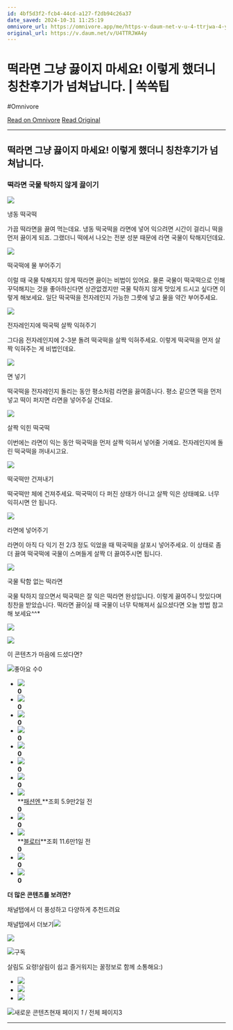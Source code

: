 ```yaml
---
id: 4bf5d3f2-fcb4-44cd-a127-f2db94c26a37
date_saved: 2024-10-31 11:25:19
omnivore_url: https://omnivore.app/me/https-v-daum-net-v-u-4-ttrjwa-4-y-192e0642c94
original_url: https://v.daum.net/v/U4TTRJWA4y
---
```


# 떡라면 그냥 끓이지 마세요! 이렇게 했더니 칭찬후기가 넘쳐납니다. | 쏙쏙팁
#Omnivore
 
[Read on Omnivore](https://omnivore.app/me/https-v-daum-net-v-u-4-ttrjwa-4-y-192e0642c94)
[Read Original](https://v.daum.net/v/U4TTRJWA4y)
 
---

## 떡라면 그냥 끓이지 마세요! 이렇게 했더니 칭찬후기가 넘쳐납니다.

### 떡라면 국물 탁하지 않게 끓이기

![](https://proxy-prod.omnivore-image-cache.app/658x0,smPhGvUQJrGKIg39LZAhTtIund69kRo26H7F72QKt1y4/https://img1.daumcdn.net/thumb/R658x0.q70/?fname=https://t1.daumcdn.net/news/202410/30/550663-ShIrHta/20241030070002681fxan.jpg)

 냉동 떡국떡

가끔 떡라면을 끓여 먹는데요. 냉동 떡국떡을 라면에 넣어 익으려면 시간이 걸리니 떡을 먼저 끓이게 되죠. 그랬더니 떡에서 나오는 전분 성분 때문에 라면 국물이 탁해지던데요.

![](https://proxy-prod.omnivore-image-cache.app/658x0,sIoA03y0nusdh9VizgJ_f32htW57NwaiwjouPhXzptIU/https://img1.daumcdn.net/thumb/R658x0.q70/?fname=https://t1.daumcdn.net/news/202410/30/550663-ShIrHta/20241030070002822lanx.jpg)

 떡국떡에 물 부어주기

이럴 때 국물 탁해지지 않게 떡라면 끓이는 비법이 있어요. 물론 국물이 떡국떡으로 인해 꾸덕해지는 것을 좋아하신다면 상관없겠지만 국물 탁하지 않게 맛있게 드시고 싶다면 이렇게 해보세요. 일단 떡국떡을 전자레인지 가능한 그릇에 넣고 물을 약간 부어주세요.

![](https://proxy-prod.omnivore-image-cache.app/658x0,sq6bZjzr6fVQdKzmBs3_wZiVutRVMj0RhQ0gXMVDct7Q/https://img3.daumcdn.net/thumb/R658x0.q70/?fname=https://t1.daumcdn.net/news/202410/30/550663-ShIrHta/20241030070003003oobh.jpg)

 전자레인지에 떡국떡 살짝 익혀주기

그다음 전자레인지에 2-3분 돌려 떡국떡을 살짝 익혀주세요. 이렇게 떡국떡을 먼저 살짝 익혀주는 게 비법인데요.

![](https://proxy-prod.omnivore-image-cache.app/658x0,six2HfnpLbOkABQUnc5Gep_1-auKwEtTXkFpQqgoZkek/https://img3.daumcdn.net/thumb/R658x0.q70/?fname=https://t1.daumcdn.net/news/202410/30/550663-ShIrHta/20241030070003715vtii.jpg)

 면 넣기

떡국떡을 전자레인지 돌리는 동안 평소처럼 라면을 끓여줍니다. 평소 같으면 떡을 먼저 넣고 떡이 퍼지면 라면을 넣어주실 건데요.

![](https://proxy-prod.omnivore-image-cache.app/658x0,s27Ty4jpPMO3_LqkGm1WZ-AFyAMFB1yIwvppUejqFSpA/https://img3.daumcdn.net/thumb/R658x0.q70/?fname=https://t1.daumcdn.net/news/202410/30/550663-ShIrHta/20241030070004462dnca.jpg)

 살짝 익힌 떡국떡

이번에는 라면이 익는 동안 떡국떡을 먼저 살짝 익혀서 넣어줄 거예요. 전자레인지에 돌린 떡국떡을 꺼내시고요.

![](https://proxy-prod.omnivore-image-cache.app/658x0,sV8dMfs8yANHgSdGBldu6l9JFg9OsHD0zG94ejKs6RdM/https://img1.daumcdn.net/thumb/R658x0.q70/?fname=https://t1.daumcdn.net/news/202410/30/550663-ShIrHta/20241030070004620sxfd.jpg)

 떡국떡만 건져내기

떡국떡만 체에 건져주세요. 떡국떡이 다 퍼진 상태가 아니고 살짝 익은 상태예요. 너무 익히시면 안 됩니다.

![](https://proxy-prod.omnivore-image-cache.app/658x0,s9y7s4LOfY0E_N1AuLOlUYxUnXp8nAeEhrja-bXgL9VA/https://img4.daumcdn.net/thumb/R658x0.q70/?fname=https://t1.daumcdn.net/news/202410/30/550663-ShIrHta/20241030070002510fzcf.jpg)

 라면에 넣어주기

라면이 아직 다 익기 전 2/3 정도 익었을 때 떡국떡을 살포시 넣어주세요. 이 상태로 좀 더 끓여 떡국떡에 국물이 스며들게 살짝 더 끓여주시면 됩니다.

![](https://proxy-prod.omnivore-image-cache.app/658x0,sCcv0asWh3ElACXc_UZO-cGEbzKsn5BACRhrpge_N61w/https://img3.daumcdn.net/thumb/R658x0.q70/?fname=https://t1.daumcdn.net/news/202410/30/550663-ShIrHta/20241030070004816wkuh.jpg)

 국물 탁함 없는 떡라면

국물 탁하지 않으면서 떡국떡은 잘 익은 떡라면 완성입니다. 이렇게 끓여주니 맛있다며 칭찬을 받았습니다. 떡라면 끓이실 때 국물이 너무 탁해져서 싫으셨다면 오늘 방법 참고해 보세요^^\*

![](https://proxy-prod.omnivore-image-cache.app/0x0,sGXRxQUzD7Bpwwvl8aTaF5VZwYynS1mgJF4dJrsyNdsc/https://t1.daumcdn.net/media/common/contentsview_2024/ico_contents_241008.svg) 

![](https://proxy-prod.omnivore-image-cache.app/658x0,sj8FX0fW_r_TkFz1UBUaGtEkES-rjGuPwgHA6BvBsW3I/https://img1.daumcdn.net/thumb/R658x0.q70/?fname=https://t1.daumcdn.net/news/202410/30/550663-ShIrHta/20241030070005025ljtv.jpg)

이 콘텐츠가 마음에 드셨다면?

![](https://proxy-prod.omnivore-image-cache.app/0x0,sGXRxQUzD7Bpwwvl8aTaF5VZwYynS1mgJF4dJrsyNdsc/https://t1.daumcdn.net/media/common/contentsview_2024/ico_contents_241008.svg)좋아요 수0

* [![](https://proxy-prod.omnivore-image-cache.app/0x0,smVO_GGxw8naQBkAGM14YXJvPBjYtoiFAn4yO9_74u9w/https://t1.daumcdn.net/media/common/contentsview_2024/ico_noimage.svg)](https://v.daum.net/channel/550595)  
**0**
* [![](https://proxy-prod.omnivore-image-cache.app/0x0,smVO_GGxw8naQBkAGM14YXJvPBjYtoiFAn4yO9_74u9w/https://t1.daumcdn.net/media/common/contentsview_2024/ico_noimage.svg)](https://v.daum.net/channel/524104)  
**0**
* [![](https://proxy-prod.omnivore-image-cache.app/0x0,smVO_GGxw8naQBkAGM14YXJvPBjYtoiFAn4yO9_74u9w/https://t1.daumcdn.net/media/common/contentsview_2024/ico_noimage.svg)](https://v.daum.net/channel/2249)  
**0**
* [![](https://proxy-prod.omnivore-image-cache.app/0x0,smVO_GGxw8naQBkAGM14YXJvPBjYtoiFAn4yO9_74u9w/https://t1.daumcdn.net/media/common/contentsview_2024/ico_noimage.svg)](https://v.daum.net/channel/550555)  
**0**
* [![](https://proxy-prod.omnivore-image-cache.app/0x0,smVO_GGxw8naQBkAGM14YXJvPBjYtoiFAn4yO9_74u9w/https://t1.daumcdn.net/media/common/contentsview_2024/ico_noimage.svg)](https://v.daum.net/channel/550569)  
**0**
* [![](https://proxy-prod.omnivore-image-cache.app/0x0,smVO_GGxw8naQBkAGM14YXJvPBjYtoiFAn4yO9_74u9w/https://t1.daumcdn.net/media/common/contentsview_2024/ico_noimage.svg)](https://v.daum.net/channel/2018)  
**0**
* [![](https://proxy-prod.omnivore-image-cache.app/0x0,smVO_GGxw8naQBkAGM14YXJvPBjYtoiFAn4yO9_74u9w/https://t1.daumcdn.net/media/common/contentsview_2024/ico_noimage.svg)](https://v.daum.net/channel/550659)  
**0**
* [![](https://proxy-prod.omnivore-image-cache.app/0x0,smVO_GGxw8naQBkAGM14YXJvPBjYtoiFAn4yO9_74u9w/https://t1.daumcdn.net/media/common/contentsview_2024/ico_noimage.svg)](https://v.daum.net/channel/2107)  
**[패션엔 ](https://v.daum.net/channel/2107)**조회 5.9만2일 전  
**0**
* [![](https://proxy-prod.omnivore-image-cache.app/0x0,smVO_GGxw8naQBkAGM14YXJvPBjYtoiFAn4yO9_74u9w/https://t1.daumcdn.net/media/common/contentsview_2024/ico_noimage.svg)](https://v.daum.net/channel/3410)  
**0**
* [![](https://proxy-prod.omnivore-image-cache.app/0x0,smVO_GGxw8naQBkAGM14YXJvPBjYtoiFAn4yO9_74u9w/https://t1.daumcdn.net/media/common/contentsview_2024/ico_noimage.svg)](https://v.daum.net/channel/2031)  
**[블로터](https://v.daum.net/channel/2031)**조회 11.6만1일 전  
**0**
* [![](https://proxy-prod.omnivore-image-cache.app/0x0,smVO_GGxw8naQBkAGM14YXJvPBjYtoiFAn4yO9_74u9w/https://t1.daumcdn.net/media/common/contentsview_2024/ico_noimage.svg)](https://v.daum.net/channel/551152)  
**0**
* [![](https://proxy-prod.omnivore-image-cache.app/0x0,smVO_GGxw8naQBkAGM14YXJvPBjYtoiFAn4yO9_74u9w/https://t1.daumcdn.net/media/common/contentsview_2024/ico_noimage.svg)](https://v.daum.net/channel/3005)  
**0**

**더 많은 콘텐츠를 보려면?**

채널탭에서 더 풍성하고 다양하게 추천드려요

채널탭에서 더보기![](https://proxy-prod.omnivore-image-cache.app/0x0,sGXRxQUzD7Bpwwvl8aTaF5VZwYynS1mgJF4dJrsyNdsc/https://t1.daumcdn.net/media/common/contentsview_2024/ico_contents_241008.svg)

[![](https://proxy-prod.omnivore-image-cache.app/0x0,smVO_GGxw8naQBkAGM14YXJvPBjYtoiFAn4yO9_74u9w/https://t1.daumcdn.net/media/common/contentsview_2024/ico_noimage.svg)](https://v.daum.net/channel/550663)

![](https://proxy-prod.omnivore-image-cache.app/0x0,sGXRxQUzD7Bpwwvl8aTaF5VZwYynS1mgJF4dJrsyNdsc/https://t1.daumcdn.net/media/common/contentsview_2024/ico_contents_241008.svg)구독

살림도 요령!살림이 쉽고 즐거워지는 꿀정보로 함께 소통해요:)

* [![](https://proxy-prod.omnivore-image-cache.app/0x0,spwo0Ee8a5d6v2AA6iH_eEAe81yl2e9qrMtUDneY3BHw/https://t1.daumcdn.net/media/common/noimage/ico_noimage_l.png)](https://v.daum.net/v/fKluEbkPEs?vfrom%5Farea=channel%5Franking)
* [![](https://proxy-prod.omnivore-image-cache.app/0x0,spwo0Ee8a5d6v2AA6iH_eEAe81yl2e9qrMtUDneY3BHw/https://t1.daumcdn.net/media/common/noimage/ico_noimage_l.png)](https://v.daum.net/v/8UIM76IiIr?vfrom%5Farea=channel%5Franking)
* [![](https://proxy-prod.omnivore-image-cache.app/0x0,spwo0Ee8a5d6v2AA6iH_eEAe81yl2e9qrMtUDneY3BHw/https://t1.daumcdn.net/media/common/noimage/ico_noimage_l.png)](https://v.daum.net/v/pP4f8PCnjj?vfrom%5Farea=channel%5Franking)

![](https://proxy-prod.omnivore-image-cache.app/0x0,sGXRxQUzD7Bpwwvl8aTaF5VZwYynS1mgJF4dJrsyNdsc/https://t1.daumcdn.net/media/common/contentsview_2024/ico_contents_241008.svg)새로운 콘텐츠현재 페이지 _1_ / 전체 페이지3

---